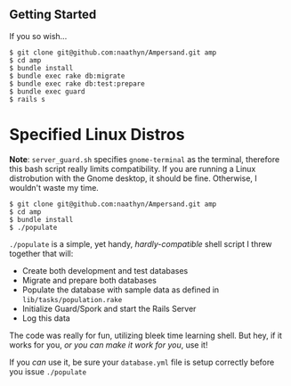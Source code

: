 ## Getting Started

If you so wish...

    $ git clone git@github.com:naathyn/Ampersand.git amp
    $ cd amp
    $ bundle install
    $ bundle exec rake db:migrate
    $ bundle exec rake db:test:prepare
    $ bundle exec guard
    $ rails s

# Specified Linux Distros

__Note__: `server_guard.sh` specifies `gnome-terminal` as the terminal, therefore this bash script really limits compatibility. If you are running a Linux distrobution with the Gnome desktop, it should be fine. Otherwise, I wouldn't waste my time.

    $ git clone git@github.com:naathyn/Ampersand.git amp
    $ cd amp
    $ bundle install
    $ ./populate

`./populate` is a simple, yet handy, *hardly-compatible* shell script I threw together that will:

* Create both development and test databases
* Migrate and prepare both databases
* Populate the database with sample data as defined in `lib/tasks/population.rake`
* Initialize Guard/Spork and start the Rails Server
* Log this data

The code was really for fun, utilizing bleek time learning shell. But hey, if it works for you, _or you can make it work for you_, use it!

If you _can_ use it, be sure your `database.yml` file is setup correctly before you issue `./populate`

